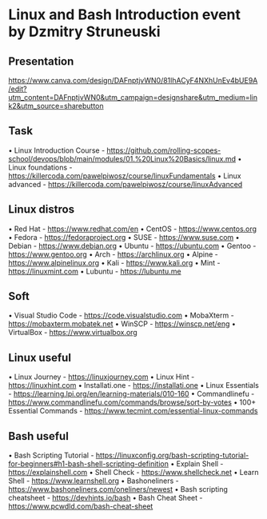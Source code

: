 # Linux and Bash Introduction event by Dzmitry Struneuski

## Presentation

<https://www.canva.com/design/DAFnptjvWN0/81lhACyF4NXhUnEv4bUE9A/edit?utm_content=DAFnptjvWN0&utm_campaign=designshare&utm_medium=link2&utm_source=sharebutton>

## Task

• Linux Introduction Course - <https://github.com/rolling-scopes-school/devops/blob/main/modules/01.%20Linux%20Basics/linux.md>
• Linux foundations - <https://killercoda.com/pawelpiwosz/course/linuxFundamentals>
• Linux advanced - <https://killercoda.com/pawelpiwosz/course/linuxAdvanced>

## Linux distros

• Red Hat - <https://www.redhat.com/en>
• CentOS - <https://www.centos.org>
• Fedora - <https://fedoraproject.org>
• SUSE - <https://www.suse.com>
• Debian - <https://www.debian.org>
• Ubuntu - <https://ubuntu.com>
• Gentoo - <https://www.gentoo.org>
• Arch - <https://archlinux.org>
• Alpine - <https://www.alpinelinux.org>
• Kali - <https://www.kali.org>
• Mint - <https://linuxmint.com>
• Lubuntu - <https://lubuntu.me>

## Soft

• Visual Studio Code - <https://code.visualstudio.com>
• MobaXterm - <https://mobaxterm.mobatek.net>
• WinSCP - <https://winscp.net/eng>
• VirtualBox - <https://www.virtualbox.org>

## Linux useful

• Linux Journey - <https://linuxjourney.com>
• Linux Hint - <https://linuxhint.com>
• Installati.one - <https://installati.one>
• Linux Essentials - <https://learning.lpi.org/en/learning-materials/010-160>
• Commandlinefu - <https://www.commandlinefu.com/commands/browse/sort-by-votes>
• 100+ Essential Commands - <https://www.tecmint.com/essential-linux-commands>

## Bash useful

• Bash Scripting Tutorial - <https://linuxconfig.org/bash-scripting-tutorial-for-beginners#h1-bash-shell-scripting-definition>
• Explain Shell - <https://explainshell.com>
• Shell Check - <https://www.shellcheck.net>
• Learn Shell - <https://www.learnshell.org>
• Bashoneliners - <https://www.bashoneliners.com/oneliners/newest>
• Bash scripting cheatsheet - <https://devhints.io/bash>
• Bash Cheat Sheet - <https://www.pcwdld.com/bash-cheat-sheet>
